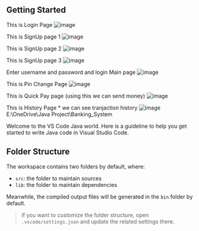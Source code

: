 ## Getting Started

This is Login Page
![image](https://github.com/ajayvijay9929/Banking_System/assets/120326151/cfe0c3a5-deac-4e2e-8c13-971b5478c758)

This is SignUp page 1
![image](https://github.com/ajayvijay9929/Banking_System/assets/120326151/6496dc6d-7185-47ce-a52f-24a028867742)

This is SignUp page 2
![image](https://github.com/ajayvijay9929/Banking_System/assets/120326151/f7e17734-aa5b-4b30-9c09-d8ca06c27401)


This is SignUp page 3
![image](https://github.com/ajayvijay9929/Banking_System/assets/120326151/f4c76e3c-931f-4159-a118-ad5db60c7cab)

Enter username and password and login 
Main page
![image](https://github.com/ajayvijay9929/Banking_System/assets/120326151/56a89a97-0e62-49a1-91a8-10db7e098ca6)



This is Pin Change Page 
![image](https://github.com/ajayvijay9929/Banking_System/assets/120326151/2faa08af-cec3-405e-bb4f-92d5e67e250d)

This is Quick Pay page (using this we can send money)
![image](https://github.com/ajayvijay9929/Banking_System/assets/120326151/4968ef3f-9016-4740-9faa-fe1728087911)

This is History Page * we can see tranjaction history
![image](https://github.com/ajayvijay9929/Banking_System/assets/120326151/1bc1fec1-7736-468a-95a4-1963ce10642f)
E:\OneDrive\Java Project\Banking_System




Welcome to the VS Code Java world. Here is a guideline to help you get started to write Java code in Visual Studio Code.

## Folder Structure

The workspace contains two folders by default, where:

- `src`: the folder to maintain sources
- `lib`: the folder to maintain dependencies

Meanwhile, the compiled output files will be generated in the `bin` folder by default.

> If you want to customize the folder structure, open `.vscode/settings.json` and update the related settings there.


